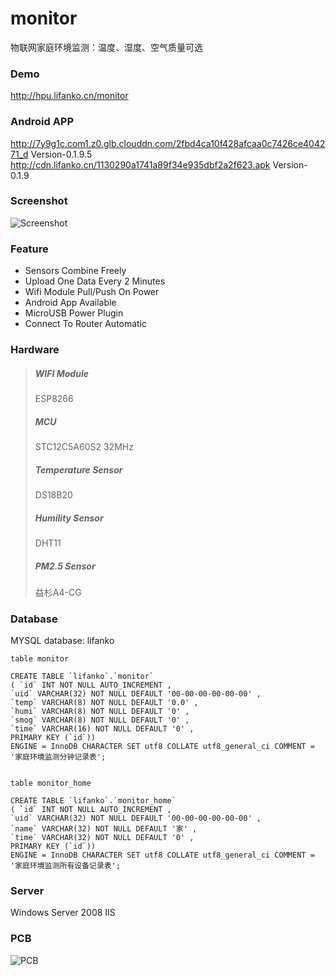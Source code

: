 # monitor
物联网家庭环境监测：温度、湿度、空气质量可选

### Demo
http://hpu.lifanko.cn/monitor

### Android APP

http://7y9g1c.com1.z0.glb.clouddn.com/2fbd4ca10f428afcaa0c7426ce404271_d Version-0.1.9.5
http://cdn.lifanko.cn/1130290a1741a89f34e935dbf2a2f623.apk Version-0.1.9

### Screenshot
![Screenshot](https://github.com/lifankohome/IOT-Monitor/blob/master/screenshot.png?raw=true)

### Feature
 + Sensors Combine Freely
 + Upload One Data Every 2 Minutes
 + Wifi Module Pull/Push On Power
 + Android App Available
 + MicroUSB Power Plugin
 + Connect To Router Automatic

### Hardware
 > ##### WIFI Module
 > ESP8266
 > ##### MCU
 > STC12C5A60S2 32MHz
 > ##### Temperature Sensor
 > DS18B20
 > ##### Humility Sensor
 > DHT11
 > ##### PM2.5 Sensor
 > 益杉A4-CG

### Database
MYSQL database: lifanko

```
table monitor

CREATE TABLE `lifanko`.`monitor`
( `id` INT NOT NULL AUTO_INCREMENT ,
`uid` VARCHAR(32) NOT NULL DEFAULT '00-00-00-00-00-00' ,
`temp` VARCHAR(8) NOT NULL DEFAULT '0.0' ,
`humi` VARCHAR(8) NOT NULL DEFAULT '0' ,
`smog` VARCHAR(8) NOT NULL DEFAULT '0' ,
`time` VARCHAR(16) NOT NULL DEFAULT '0' ,
PRIMARY KEY (`id`))
ENGINE = InnoDB CHARACTER SET utf8 COLLATE utf8_general_ci COMMENT = '家庭环境监测分钟记录表';


table monitor_home

CREATE TABLE `lifanko`.`monitor_home`
( `id` INT NOT NULL AUTO_INCREMENT ,
`uid` VARCHAR(32) NOT NULL DEFAULT '00-00-00-00-00-00' ,
`name` VARCHAR(32) NOT NULL DEFAULT '家' ,
`time` VARCHAR(32) NOT NULL DEFAULT '0' ,
PRIMARY KEY (`id`))
ENGINE = InnoDB CHARACTER SET utf8 COLLATE utf8_general_ci COMMENT = '家庭环境监测所有设备记录表';
```

### Server
Windows Server 2008 IIS

### PCB
![PCB](https://github.com/lifankohome/IOT-Monitor/blob/master/pcb.jpg?raw=true)